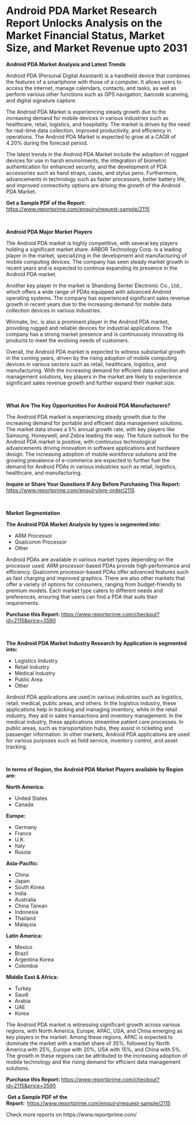<p><h1>Android PDA Market Research Report Unlocks Analysis on the Market Financial Status, Market Size, and Market Revenue upto 2031</h1></p><p><strong>Android PDA Market Analysis and Latest Trends</strong></p>
<p><p>Android PDA (Personal Digital Assistant) is a handheld device that combines the features of a smartphone with those of a computer. It allows users to access the internet, manage calendars, contacts, and tasks, as well as perform various other functions such as GPS navigation, barcode scanning, and digital signature capture.</p><p>The Android PDA Market is experiencing steady growth due to the increasing demand for mobile devices in various industries such as healthcare, retail, logistics, and hospitality. The market is driven by the need for real-time data collection, improved productivity, and efficiency in operations. The Android PDA Market is expected to grow at a CAGR of 4.20% during the forecast period.</p><p>The latest trends in the Android PDA Market include the adoption of rugged devices for use in harsh environments, the integration of biometric authentication for enhanced security, and the development of PDA accessories such as hand straps, cases, and stylus pens. Furthermore, advancements in technology such as faster processors, better battery life, and improved connectivity options are driving the growth of the Android PDA Market.</p></p>
<p><strong>Get a Sample PDF of the Report:&nbsp;</strong> <a href="https://www.reportprime.com/enquiry/request-sample/2115">https://www.reportprime.com/enquiry/request-sample/2115</a></p>
<p>&nbsp;</p>
<p><strong>Android PDA Major Market Players</strong></p>
<p><p>The Android PDA market is highly competitive, with several key players holding a significant market share. ARBOR Technology Corp. is a leading player in the market, specializing in the development and manufacturing of mobile computing devices. The company has seen steady market growth in recent years and is expected to continue expanding its presence in the Android PDA market. </p><p>Another key player in the market is Shandong Senter Electronic Co., Ltd., which offers a wide range of PDAs equipped with advanced Android operating systems. The company has experienced significant sales revenue growth in recent years due to the increasing demand for mobile data collection devices in various industries.</p><p>Winmate, Inc. is also a prominent player in the Android PDA market, providing rugged and reliable devices for industrial applications. The company has a strong market presence and is continuously innovating its products to meet the evolving needs of customers.</p><p>Overall, the Android PDA market is expected to witness substantial growth in the coming years, driven by the rising adoption of mobile computing devices in various sectors such as retail, healthcare, logistics, and manufacturing. With the increasing demand for efficient data collection and management solutions, key players in the market are likely to experience significant sales revenue growth and further expand their market size.</p></p>
<p>&nbsp;</p>
<p><strong>What Are The Key Opportunities For Android PDA Manufacturers?</strong></p>
<p><p>The Android PDA market is experiencing steady growth due to the increasing demand for portable and efficient data management solutions. The market data shows a 5% annual growth rate, with key players like Samsung, Honeywell, and Zebra leading the way. The future outlook for the Android PDA market is positive, with continuous technological advancements driving innovation in software applications and hardware design. The increasing adoption of mobile workforce solutions and the growing prevalence of e-commerce are expected to further fuel the demand for Android PDAs in various industries such as retail, logistics, healthcare, and manufacturing.</p></p>
<p><strong>Inquire or Share Your Questions If Any Before Purchasing This Report:</strong> <a href="https://www.reportprime.com/enquiry/pre-order/2115">https://www.reportprime.com/enquiry/pre-order/2115</a></p>
<p>&nbsp;</p>
<p><strong>Market Segmentation</strong></p>
<p><strong>The Android PDA Market Analysis by types is segmented into:</strong></p>
<p><ul><li>ARM Processor</li><li>Qualcomm Processor</li><li>Other</li></ul></p>
<p><p>Android PDAs are available in various market types depending on the processor used. ARM processor-based PDAs provide high performance and efficiency. Qualcomm processor-based PDAs offer advanced features such as fast charging and improved graphics. There are also other markets that offer a variety of options for consumers, ranging from budget-friendly to premium models. Each market type caters to different needs and preferences, ensuring that users can find a PDA that suits their requirements.</p></p>
<p><strong>Purchase this Report:&nbsp;</strong><a href="https://www.reportprime.com/checkout?id=2115&price=3590">https://www.reportprime.com/checkout?id=2115&price=3590</a></p>
<p>&nbsp;</p>
<p><strong>The Android PDA Market Industry Research by Application is segmented into:</strong></p>
<p><ul><li>Logistics Industry</li><li>Retail Industry</li><li>Medical Industry</li><li>Public Area</li><li>Other</li></ul></p>
<p><p>Android PDA applications are used in various industries such as logistics, retail, medical, public areas, and others. In the logistics industry, these applications help in tracking and managing inventory, while in the retail industry, they aid in sales transactions and inventory management. In the medical industry, these applications streamline patient care processes. In public areas, such as transportation hubs, they assist in ticketing and passenger information. In other markets, Android PDA applications are used for various purposes such as field service, inventory control, and asset tracking.</p></p>
<p>&nbsp;</p>
<p><strong>In terms of Region, the Android PDA Market Players available by Region are:</strong></p>
<p>
    <p> <strong> North America: </strong>
        <ul>
            <li>United States</li>
            <li>Canada</li>
        </ul>
        </p> 
    <p> <strong> Europe: </strong>
        <ul>
            <li>Germany</li>
            <li>France</li>
            <li>U.K.</li>
            <li>Italy</li>
            <li>Russia</li>
        </ul>
        </p> 
    <p> <strong> Asia-Pacific: </strong>
        <ul>
            <li>China</li>
            <li>Japan</li>
            <li>South Korea</li>
            <li>India</li>
            <li>Australia</li>
            <li>China Taiwan</li>
            <li>Indonesia</li>
            <li>Thailand</li>
            <li>Malaysia</li>
        </ul>
        </p> 
    <p> <strong> Latin America: </strong>
        <ul>
            <li>Mexico</li>
            <li>Brazil</li>
            <li>Argentina Korea</li>
            <li>Colombia</li>
        </ul>
        </p> 
    <p> <strong> Middle East & Africa: </strong>
        <ul>
            <li>Turkey</li>
            <li>Saudi</li>
            <li>Arabia</li>
            <li>UAE</li>
            <li>Korea</li>
        </ul>
    </p>
    </p>
<p><p>The Android PDA market is witnessing significant growth across various regions, with North America, Europe, APAC, USA, and China emerging as key players in the market. Among these regions, APAC is expected to dominate the market with a market share of 35%, followed by North America with 25%, Europe with 20%, USA with 15%, and China with 5%. The growth in these regions can be attributed to the increasing adoption of mobile technology and the rising demand for efficient data management solutions.</p></p>
<p><strong>Purchase this Report: </strong><a href="https://www.reportprime.com/checkout?id=2115&price=3590">https://www.reportprime.com/checkout?id=2115&price=3590</a></p>
<p>&nbsp;<strong>Get a Sample PDF of the Report:&nbsp;&nbsp;</strong><a href="https://www.reportprime.com/enquiry/request-sample/2115">https://www.reportprime.com/enquiry/request-sample/2115</a></p>
<p><strong></strong></p>
<p>Check more reports on https://www.reportprime.com/</p>